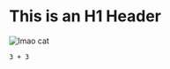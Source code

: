 # This is an H1 Header
![lmao cat](https://octodex.github.com/images/yaktocat.png)
```{r}
3 + 3
```
